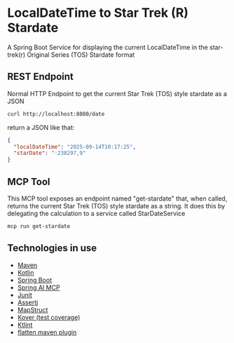 # LocalDateTime to Star Trek (R) Stardate
A  Spring Boot Service for displaying the current LocalDateTime in the star-trek(r) Original Series (TOS) Stardate format


## REST Endpoint
Normal HTTP Endpoint to get the current Star Trek (TOS) style stardate as a JSON
```bash
curl http://localhost:8080/date
```

return a JSON like that:

```json
{
  "localDateTime": "2025-09-14T10:17:25",
  "starDate": "-238297,9"
}
```

## MCP Tool
This MCP tool exposes an endpoint named "get-stardate" that, when called, returns the current Star Trek (TOS) style stardate as a string. It does this by delegating the calculation to a service called StarDateService
```bash
mcp run get-stardate
```

## Technologies in use

- [Maven](https://maven.apache.org/)
- [Kotlin](https://kotlinlang.org/)
- [Spring Boot](https://spring.io/projects/spring-boot)
- [Spring AI MCP](https://docs.spring.io/spring-ai/reference/api/mcp/mcp-overview.html)
- [Junit](https://junit.org/)
- [Assertj](https://joel-costigliola.github.io/assertj/)
- [MapStruct](https://mapstruct.org/)
- [Kover (test coverage)](https://github.com/Kotlin/kotlinx-kover)
- [Ktlint](https://github.com/pinterest/ktlint)
- [flatten maven plugin](https://www.mojohaus.org/flatten-maven-plugin/)